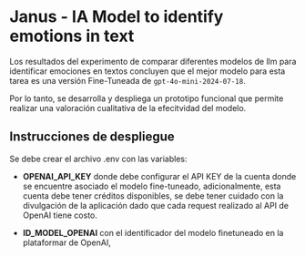 # Janus - IA Model to identify emotions in text

Los resultados del experimento de comparar diferentes modelos de llm para identificar emociones en textos concluyen que el mejor modelo para esta tarea es una versión Fine-Tuneada de `gpt-4o-mini-2024-07-18`.

Por lo tanto, se desarrolla y despliega un prototipo funcional que permite realizar una valoración cualitativa de la efecitvidad del modelo.

## Instrucciones de despliegue

Se debe crear el archivo .env con las variables:

- **OPENAI_API_KEY** donde debe configurar el API KEY de la cuenta donde se encuentre asociado el modelo fine-tuneado, adicionalmente, esta cuenta debe tener créditos disponibles, se debe tener cuidado con la divulgación de la aplicación dado que cada request realizado al API de OpenAI tiene costo.

- **ID_MODEL_OPENAI** con el identificador del modelo finetuneado en la plataformar de OpenAI,
